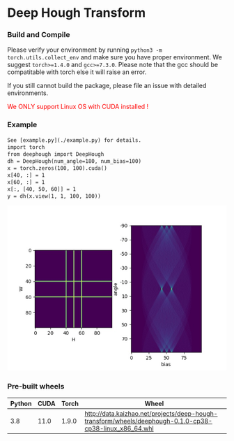 # Deep Hough Transform

### Build and Compile
Please verify your environment by running `python3 -m torch.utils.collect_env` and make sure you have proper environment.
We suggest `torch>=1.4.0` and `gcc>=7.3.0`. Please note that the gcc should be compatitable with torch
else it will raise an error.

If you still cannot build the package, please file an issue with detailed environments.

<p style='color: red;'>We ONLY support Linux OS with CUDA installed !</p>


### Example
```
See [example.py](./example.py) for details.
import torch
from deephough import DeepHough
dh = DeepHough(num_angle=180, num_bias=100)
x = torch.zeros(100, 100).cuda()
x[40, :] = 1
x[60, :] = 1
x[:, [40, 50, 60]] = 1
y = dh(x.view(1, 1, 100, 100))
```
![](results.jpg)

### Pre-built wheels

| Python  | CUDA | Torch | Wheel |
| ------------- | -------- | -------- | -------- |
| 3.8  | 11.0  | 1.9.0 | <http://data.kaizhao.net/projects/deep-hough-transform/wheels/deephough-0.1.0-cp38-cp38-linux_x86_64.whl> |
